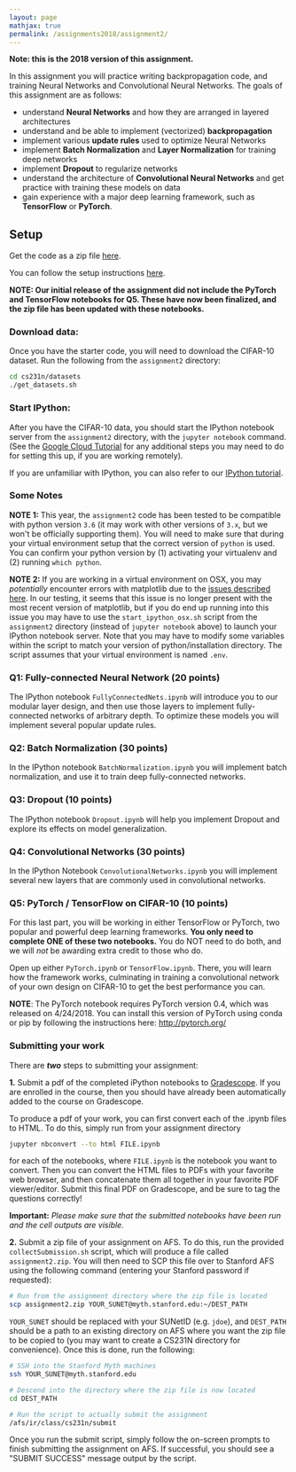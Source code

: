 ```yaml
---
layout: page
mathjax: true
permalink: /assignments2018/assignment2/
---
```

**Note: this is the 2018 version of this assignment.**

In this assignment you will practice writing backpropagation code, and training
Neural Networks and Convolutional Neural Networks. The goals of this assignment
are as follows:

- understand **Neural Networks** and how they are arranged in layered
  architectures
- understand and be able to implement (vectorized) **backpropagation**
- implement various **update rules** used to optimize Neural Networks
- implement **Batch Normalization** and **Layer Normalization** for training deep networks
- implement **Dropout** to regularize networks
- understand the architecture of **Convolutional Neural Networks** and
  get practice with training these models on data
- gain experience with a major deep learning framework, such as **TensorFlow** or **PyTorch**.

## Setup
Get the code as a zip file [here](http://cs231n.github.io/assignments/2018/spring1718_assignment2_v2.zip).

You can follow the setup instructions [here](http://cs231n.github.io/setup-instructions/).

**NOTE: Our initial release of the assignment did not include the PyTorch and TensorFlow notebooks for Q5. These have now been finalized, and the zip file has been updated with these notebooks.**

### Download data:
Once you have the starter code, you will need to download the CIFAR-10 dataset.
Run the following from the `assignment2` directory:

```bash
cd cs231n/datasets
./get_datasets.sh
```

### Start IPython:
After you have the CIFAR-10 data, you should start the IPython notebook server from the
`assignment2` directory, with the `jupyter notebook` command. (See the [Google Cloud Tutorial](http://cs231n.github.io/gce-tutorial/) for any additional steps you may need to do for setting this up, if you are working remotely).

If you are unfamiliar with IPython, you can also refer to our
[IPython tutorial](/ipython-tutorial).

### Some Notes
**NOTE 1:** This year, the `assignment2` code has been tested to be compatible with python version `3.6` (it may work with other versions of `3.x`, but we won't be officially supporting them). You will need to make sure that during your virtual environment setup that the correct version of `python` is used. You can confirm your python version by (1) activating your virtualenv and (2) running `which python`.

**NOTE 2:** If you are working in a virtual environment on OSX, you may *potentially* encounter
errors with matplotlib due to the [issues described here](http://matplotlib.org/faq/virtualenv_faq.html). In our testing, it seems that this issue is no longer present with the most recent version of matplotlib, but if you do end up running into this issue you may have to use the `start_ipython_osx.sh` script from the `assignment2` directory (instead of `jupyter notebook` above) to launch your IPython notebook server. Note that you may have to modify some variables within the script to match your version of python/installation directory. The script assumes that your virtual environment is named `.env`.

### Q1: Fully-connected Neural Network (20 points)
The IPython notebook `FullyConnectedNets.ipynb` will introduce you to our
modular layer design, and then use those layers to implement fully-connected
networks of arbitrary depth. To optimize these models you will implement several
popular update rules.

### Q2: Batch Normalization (30 points)
In the IPython notebook `BatchNormalization.ipynb` you will implement batch
normalization, and use it to train deep fully-connected networks.

### Q3: Dropout (10 points)
The IPython notebook `Dropout.ipynb` will help you implement Dropout and explore
its effects on model generalization.

### Q4: Convolutional Networks (30 points)
In the IPython Notebook `ConvolutionalNetworks.ipynb` you will implement several new layers that are commonly used in convolutional networks.

### Q5: PyTorch / TensorFlow on CIFAR-10 (10 points)
For this last part, you will be working in either TensorFlow or PyTorch, two popular and powerful deep learning frameworks. **You only need to complete ONE of these two notebooks.** You do NOT need to do both, and we will _not_ be awarding extra credit to those who do. 

Open up either `PyTorch.ipynb` or `TensorFlow.ipynb`. There, you will learn how the framework works, culminating in training a  convolutional network of your own design on CIFAR-10 to get the best performance you can.

**NOTE**: The PyTorch notebook requires PyTorch version 0.4, which was released on 4/24/2018. You can install this version of PyTorch using conda or pip by following the instructions here: http://pytorch.org/


### Submitting your work
There are **_two_** steps to submitting your assignment:

**1.** Submit a pdf of the completed iPython notebooks to [Gradescope](https://gradescope.com/courses/17367). If you are enrolled in the course, then you should have already been automatically added to the course on Gradescope. 

To produce a pdf of your work, you can first convert each of the .ipynb files to HTML. To do this, simply run from your assignment directory

```bash
jupyter nbconvert --to html FILE.ipynb
```
for each of the notebooks, where `FILE.ipynb` is the notebook you want to convert. Then you can convert the HTML files to PDFs with your favorite web browser, and then concatenate them all together in your favorite PDF viewer/editor. Submit this final PDF on Gradescope, and be sure to tag the questions correctly!

**Important:** _Please make sure that the submitted notebooks have been run and the cell outputs are visible._


**2.** Submit a zip file of your assignment on AFS. To do this, run the provided `collectSubmission.sh` script, which will produce a file called `assignment2.zip`. You will then need to SCP this file over to Stanford AFS using the following command (entering your Stanford password if requested):

```bash
# Run from the assignment directory where the zip file is located
scp assignment2.zip YOUR_SUNET@myth.stanford.edu:~/DEST_PATH
```

`YOUR_SUNET` should be replaced with your SUNetID (e.g. `jdoe`), and `DEST_PATH` should be a path to an existing directory on AFS where you want the zip file to be copied to (you may want to create a CS231N directory for convenience). Once this is done, run the following:

 ```bash
# SSH into the Stanford Myth machines 
ssh YOUR_SUNET@myth.stanford.edu

# Descend into the directory where the zip file is now located
cd DEST_PATH

# Run the script to actually submit the assignment
/afs/ir/class/cs231n/submit
```
Once you run the submit script, simply follow the on-screen prompts to finish submitting the assignment on AFS. If successful, you should see a "SUBMIT SUCCESS" message output by the script.

